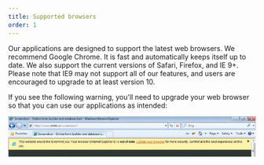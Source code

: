 ```yaml
---
title: Supported browsers
order: 1
---
```


Our applications are designed to support the latest web browsers. We recommend Google Chrome. It is fast and automatically keeps itself up to date. We also support the current versions of Safari, Firefox, and IE 9+. Please note that IE9 may not support all of our features, and users are encouraged to upgrade to at least version 10.

If you see the following warning, you'll need to upgrade your web browser so that you can use our applications as intended:

![upgrade browser](../images/upgrade_browser.png)
